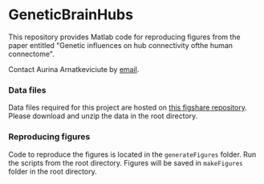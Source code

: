 # GeneticBrainHubs
This repository provides Matlab code for reproducing figures from the paper entitled "Genetic influences on hub connectivity ofthe human connectome". 

Contact Aurina Arnatkeviciute by [email](mailto:aurina.arnatkeviciute@monash.edu).

### Data files
Data files required for this project are hosted on [this figshare repository](https://doi.org/XXX).
Please download and unzip the data in the root directory.

### Reproducing figures
Code to reproduce the figures is located in the `generateFigures` folder. Run the scripts from the root directory. Figures will be saved in `makeFigures` folder in the root directory. 
